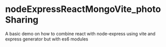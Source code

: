 # nodeExpressReactMongoVite_photoSharing
A basic demo on how to combine react with node-express using vite and express generator but with es6 modules
